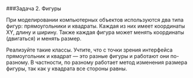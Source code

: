 ###Задача 2. Фигуры

При моделировании компьютерных объектов используются два типа фигур: прямоугольники и квадраты. Каждая из них имеет координаты XY, длину и ширину. Также каждая фигура может менять координаты (двигаться) и менять размер. 

Реализуйте такие классы. Учтите, что с точки зрения интерфейса прямоугольник и квадрат — это разные фигуры и работают они по-разному. В частности, по разному работает метод изменения размера фигуры, так как у квадрата все стороны равны.